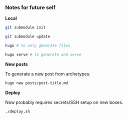 ### Notes for future self

__Local__

```bash
git submodule init

git submodule update

hugo # to only generate files

hugo serve # to generate and serve
```

__New posts__

To generate a new post from archetypes:

```bash
hugo new posts/post-title.md
```

__Deploy__

Now probably requires secrets/SSH setup on new boxes.

```bash
./deploy.sh
```
